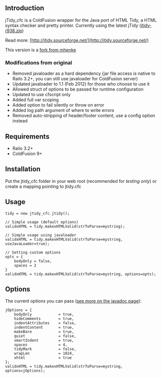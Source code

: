 ## Introduction

jTidy_cfc is a ColdFusion wrapper for the Java port of HTML Tidy, a HTML syntax checker and pretty printer. Currently using the latest jTidy ([jtidy-r938.zip](http://sourceforge.net/projects/jtidy/files))

Read more: [http://jtidy.sourceforge.net/](http://jtidy.sourceforge.net/)

This version is a [fork from mhenke](https://github.com/mhenke/jtidy_cfc)

### Modifications from original

*  Removed javaloader as a hard dependency (jar file access is native to Railo 3.2+, you can still use javaloader for ColdFusion server)
*  Updated javaloader to 1.1 (Feb 2012) for those who choose to use it
*  Allowed struct of options to be passed for runtime configuration
*  Updated to use cfscript only
*  Added full var scoping
*  Added option to fail silently or throw on error
*  Added log path argument of where to write errors
*  Removed auto-stripping of header/footer content, use a config option instead


## Requirements
* Railo 3.2+
* ColdFusion 9+


## Installation
Put the jtidy\_cfc folder in your web root (recommended for _testing only_) or create a mapping pointing to jtidy.cfc


## Usage

    tidy = new jtidy_cfc.jtidy();

    // Simple usage (default options)
    validxHTML = tidy.makexHTMLValid(strToParse=mystring);

    // Simple usage using javaloader
    validxHTML = tidy.makexHTMLValid(strToParse=mystring, useJavaLoader=true);

    // Setting custom options
    opts = {
        bodyOnly = false,
        spaces = 2
    } 
    validxHTML = tidy.makexHTMLValid(strToParse=mystring, options=opts);
	
## Options

The current options you can pass ([see more on the javadoc page](http://jtidy.sourceforge.net/apidocs/org/w3c/tidy/Configuration.html)):

    jOptions = {
        bodyOnly			= true,
        hideComments		= true,
        indentAttributes	= false,
        indentContent 		= true,
        makeBare			= true,
        quiet 				= false,
        smartIndent 		= true,
        spaces				= 4,
        tidyMark			= false,
        wrapLen 			= 1024,
        xhtml 				= true
    };
    validxHTML = tidy.makexHTMLValid(strToParse=mystring, options=jOptions);